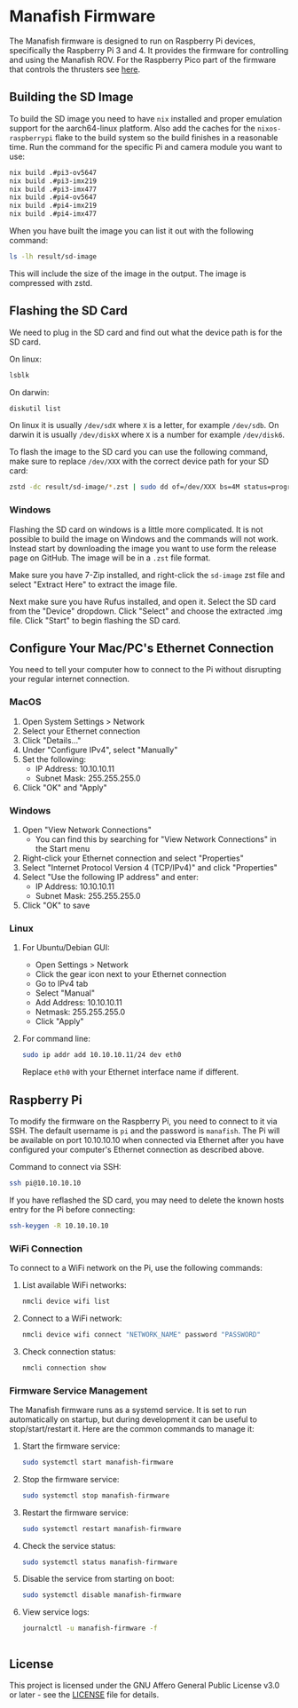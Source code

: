 # Manafish Firmware

The Manafish firmware is designed to run on Raspberry Pi devices, specifically the Raspberry Pi 3 and 4. It provides the firmware for controlling and using the Manafish ROV.
For the Raspberry Pico part of the firmware that controls the thrusters see [here](pico/README.md).

## Building the SD Image

To build the SD image you need to have `nix` installed and proper emulation support for the aarch64-linux platform. Also add the caches for the `nixos-raspberrypi` flake to the build system so the build finishes in a reasonable time. Run the command for the specific Pi and camera module you want to use:

```sh
nix build .#pi3-ov5647
nix build .#pi3-imx219
nix build .#pi3-imx477
nix build .#pi4-ov5647
nix build .#pi4-imx219
nix build .#pi4-imx477
```

When you have built the image you can list it out with the following command:

```sh
ls -lh result/sd-image
```

This will include the size of the image in the output. The image is compressed with zstd.

## Flashing the SD Card

We need to plug in the SD card and find out what the device path is for the SD card.

On linux:

```sh
lsblk
```

On darwin:

```sh
diskutil list
```

On linux it is usually `/dev/sdX` where `X` is a letter, for example `/dev/sdb`. On darwin it is usually `/dev/diskX` where `X` is a number for example `/dev/disk6`.

To flash the image to the SD card you can use the following command, make sure to replace `/dev/XXX` with the correct device path for your SD card:

```sh
zstd -dc result/sd-image/*.zst | sudo dd of=/dev/XXX bs=4M status=progress oflag=sync
```

### Windows

Flashing the SD card on windows is a little more complicated. It is not possible to build the image on Windows and the commands will not work. Instead start by downloading the image you want to use form the release page on GitHub. The image will be in a `.zst` file format.

Make sure you have 7-Zip installed, and right-click the `sd-image` zst file and select "Extract Here" to extract the image file.

Next make sure you have Rufus installed, and open it.
Select the SD card from the "Device" dropdown.
Click "Select" and choose the extracted .img file.
Click "Start" to begin flashing the SD card.

## Configure Your Mac/PC's Ethernet Connection

You need to tell your computer how to connect to the Pi without disrupting your regular internet connection.

### MacOS

1. Open System Settings > Network
2. Select your Ethernet connection
3. Click "Details..."
4. Under "Configure IPv4", select "Manually"
5. Set the following:
   - IP Address: 10.10.10.11
   - Subnet Mask: 255.255.255.0
6. Click "OK" and "Apply"

### Windows

1. Open "View Network Connections"
   - You can find this by searching for "View Network Connections" in the Start menu
2. Right-click your Ethernet connection and select "Properties"
3. Select "Internet Protocol Version 4 (TCP/IPv4)" and click "Properties"
4. Select "Use the following IP address" and enter:
   - IP Address: 10.10.10.11
   - Subnet Mask: 255.255.255.0
5. Click "OK" to save

### Linux

1. For Ubuntu/Debian GUI:
   - Open Settings > Network
   - Click the gear icon next to your Ethernet connection
   - Go to IPv4 tab
   - Select "Manual"
   - Add Address: 10.10.10.11
   - Netmask: 255.255.255.0
   - Click "Apply"

2. For command line:

   ```sh
   sudo ip addr add 10.10.10.11/24 dev eth0
   ```

   Replace `eth0` with your Ethernet interface name if different.

## Raspberry Pi

To modify the firmware on the Raspberry Pi, you need to connect to it via SSH. The default username is `pi` and the password is `manafish`. The Pi will be available on port 10.10.10.10 when connected via Ethernet after you have configured your computer's Ethernet connection as described above.

Command to connect via SSH:

```sh
ssh pi@10.10.10.10
```

If you have reflashed the SD card, you may need to delete the known hosts entry for the Pi before connecting:

```sh
ssh-keygen -R 10.10.10.10
```

### WiFi Connection

To connect to a WiFi network on the Pi, use the following commands:

1. List available WiFi networks:

   ```sh
   nmcli device wifi list
   ```

2. Connect to a WiFi network:

   ```sh
   nmcli device wifi connect "NETWORK_NAME" password "PASSWORD"
   ```

3. Check connection status:

   ```sh
   nmcli connection show
   ```

### Firmware Service Management

The Manafish firmware runs as a systemd service. It is set to run automatically on startup, but during development it can be useful to stop/start/restart it. Here are the common commands to manage it:

1. Start the firmware service:

   ```sh
   sudo systemctl start manafish-firmware
   ```

2. Stop the firmware service:

   ```sh
   sudo systemctl stop manafish-firmware
   ```

3. Restart the firmware service:

   ```sh
   sudo systemctl restart manafish-firmware
   ```

4. Check the service status:

   ```sh
   sudo systemctl status manafish-firmware
   ```

5. Disable the service from starting on boot:

   ```sh
   sudo systemctl disable manafish-firmware
   ```

6. View service logs:

   ```sh
   journalctl -u manafish-firmware -f
   ```

   ```

## License

This project is licensed under the GNU Affero General Public License v3.0 or later - see the [LICENSE](LICENSE) file for details.
